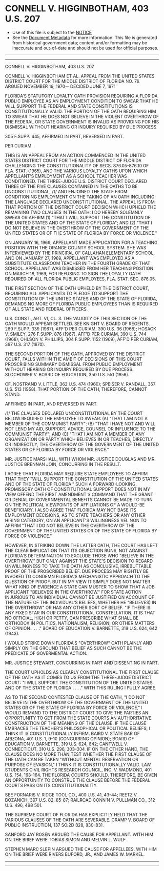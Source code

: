---
---

# CONNELL V. HIGGINBOTHAM, 403 U.S. 207

* Use of this file is subject to the [NOTICE](https://github.com/publicdocs/notice/blob/master/NOTICE)
* See the [Document Metadata](../../../) for more information.
  This file is generated from historical government data; content and/or formatting may be inaccurate and out-of-date and should not be used for official purposes.

----------
----------

CONNELL V. HIGGINBOTHAM, 403 U.S. 207

CONNELL V. HIGGINBOTHAM ET AL. APPEAL FROM THE UNITED STATES DISTRICT COURT FOR THE MIDDLE DISTRICT OF FLORIDA NO. 79.  ARGUED NOVEMBER 19, 1970-- DECIDED JUNE 7, 1971

FLORIDA'S STATUTORY LOYALTY OATH PROVISION REQUIRING A FLORIDA PUBLIC EMPLOYEE AS AN EMPLOYMENT CONDITION TO SWEAR THAT HE WILL SUPPORT THE FEDERAL AND STATE CONSTITUTIONS IS CONSTITUTIONALLY VALID.  THE PORTION OF THE OATH REQUIRING HIM TO SWEAR THAT HE DOES NOT BELIEVE IN THE VIOLENT OVERTHROW OF THE FEDERAL OR STATE GOVERNMENT IS INVALID AS PROVIDING FOR HIS DISMISSAL WITHOUT HEARING OR INQUIRY REQUIRED BY DUE PROCESS.

305 F.SUPP.  445, AFFIRMED IN PART, REVERSED IN PART.

PER CURIAM.

THIS IS AN APPEAL FROM AN ACTION COMMENCED IN THE UNITED STATES DISTRICT COURT FOR THE MIDDLE DISTRICT OF FLORIDA CHALLENGING THE CONSTITUTIONALITY OF SECS. 876.05-876.10 OF FLA. STAT. (1965), AND THE VARIOUS LOYALTY OATHS UPON WHICH APPELLANT'S EMPLOYMENT AS A SCHOOL TEACHER WAS CONDITIONED.  THE THREE-JUDGE U.S. DISTRICT COURT DECLARED THREE OF THE FIVE CLAUSES CONTAINED IN THE OATHS TO BE UNCONSTITUTIONAL, /1/  AND ENJOINED THE STATE FROM CONDITIONING EMPLOYMENT ON THE TAKING OF AN OATH INCLUDING THE LANGUAGE DECLARED UNCONSTITUTIONAL.  THE APPEAL IS FROM THAT PORTION OF THE DISTRICT COURT DECISION WHICH UPHELD THE REMAINING TWO CLAUSES IN THE OATH:  I DO HEREBY SOLEMNLY SWEAR OR AFFIRM (1) "THAT I WILL SUPPORT THE CONSTITUTION OF THE UNITED STATES AND OF THE STATE OF FLORIDA"; AND (2) "THAT I DO NOT BELIEVE IN THE OVERTHROW OF THE GOVERNMENT OF THE UNITED STATES OR OF THE STATE OF FLORIDA BY FORCE OR VIOLENCE."

ON JANUARY 16, 1969, APPELLANT MADE APPLICATION FOR A TEACHING POSITION WITH THE ORANGE COUNTY SCHOOL SYSTEM.  SHE WAS INTERVIEWED BY THE PRINCIPAL OF CALLAHAN ELEMENTARY SCHOOL, AND ON JANUARY 27, 1969, APPELLANT WAS EMPLOYED AS A SUBSTITUTE CLASSROOM TEACHER IN THE FOURTH GRADE OF THAT SCHOOL.  APPELLANT WAS DISMISSED FROM HER TEACHING POSITION ON MARCH 18, 1969, FOR REFUSING TO SIGN THE LOYALTY OATH REQUIRED OF ALL FLORIDA PUBLIC EMPLOYEES, FLA. STAT. SEC. 876.05.

THE FIRST SECTION OF THE OATH UPHELD BY THE DISTRICT COURT, REQUIRING ALL APPLICANTS TO PLEDGE TO SUPPORT THE CONSTITUTION OF THE UNITED STATES AND OF THE STATE OF FLORIDA, DEMANDS NO MORE OF FLORIDA PUBLIC EMPLOYEES THAN IS REQUIRED OF ALL STATE AND FEDERAL OFFICERS.

U.S. CONST., ART. VI, CL. 3.  THE VALIDITY OF THIS SECTION OF THE OATH WOULD APPEAR SETTLED.  SEE KNIGHT V. BOARD OF REGENTS, 269 F.SUPP.  339 (1967), AFF'D PER CURIAM, 390 U.S. 36 (1968); HOSACK V. SMILEY, 276 F.SUPP.  876 (1967), AFF'D PER CURIAM, 390 U.S. 744 (1968); OHLSON V. PHILLIPS, 304 F.SUPP.  1152 (1969), AFF'D PER CURIAM, 397 U.S. 317 (1970).

THE SECOND PORTION OF THE OATH, APPROVED BY THE DISTRICT COURT, FALLS WITHIN THE AMBIT OF DECISIONS OF THIS COURT PROSCRIBING SUMMARY DISMISSAL FROM PUBLIC EMPLOYMENT WITHOUT HEARING OR INQUIRY REQUIRED BY DUE PROCESS.  SLOCHOWER V. BOARD OF EDUCATION, 350 U.S. 551 (1956).

CF. NOSTRAND V. LITTLE, 362 U.S. 474 (1960); SPEISER V. RANDALL, 357 U.S. 513 (1958).  THAT PORTION OF THE OATH, THEREFORE, CANNOT STAND.

AFFIRMED IN PART, AND REVERSED IN PART.

/1/  THE CLAUSES DECLARED UNCONSTITUTIONAL BY THE COURT BELOW REQUIRED THE EMPLOYEE TO SWEAR:  (A) "THAT I AM NOT A MEMBER OF THE COMMUNIST PARTY"; (B) "THAT I HAVE NOT AND WILL NOT LEND MY AID, SUPPORT, ADVICE, COUNSEL OR INFLUENCE TO THE COMMUNIST PARTY"; AND (C) "THAT I AM NOT A MEMBER OF ANY ORGANIZATION OR PARTY WHICH BELIEVES IN OR TEACHES, DIRECTLY OR INDIRECTLY, THE OVERTHROW OF THE GOVERNMENT OF THE UNITED STATES OR OF FLORIDA BY FORCE OR VIOLENCE."

MR. JUSTICE MARSHALL, WITH WHOM MR. JUSTICE DOUGLAS AND MR. JUSTICE BRENNAN JOIN, CONCURRING IN THE RESULT.

I AGREE THAT FLORIDA MAY REQUIRE STATE EMPLOYEES TO AFFIRM THAT THEY "WILL SUPPORT THE CONSTITUTION OF THE UNITED STATES AND OF THE STATE OF FLORIDA."  SUCH A FORWARD-LOOKING, PROMISSORY OATH OF CONSTITUTIONAL SUPPORT DOES NOT IN MY VIEW OFFEND THE FIRST AMENDMENT'S COMMAND THAT THE GRANT OR DENIAL OF GOVERNMENTAL BENEFITS CANNOT BE MADE TO TURN ON THE POLITICAL VIEWPOINTS OF AFFILIATIONS OF A WOULD-BE BENEFICIARY.  I ALSO AGREE THAT FLORIDA MAY NOT BASE ITS EMPLOYMENT DECISIONS, AS TO STATE TEACHERS OR ANY OTHER HIRING CATEGORY, ON AN APPLICANT'S WILLINGNESS VEL NON TO AFFIRM "THAT I DO NOT BELIEVE IN THE OVERTHROW OF THE GOVERNMENT OF THE UNITED STATES OR OF THE STATE OF FLORIDA BY FORCE OR VIOLENCE."

HOWEVER, IN STRIKING DOWN THE LATTER OATH, THE COURT HAS LEFT THE CLEAR IMPLICATION THAT ITS OBJECTION RUNS, NOT AGAINST FLORIDA'S DETERMINATION TO EXCLUDE THOSE WHO "BELIEVE IN THE OVERTHROW," BUT ONLY AGAINST THE STATE'S DECISION TO REGARD UNWILLINGNESS TO TAKE THE OATH AS CONCLUSIVE, IRREBUTTABLE PROOF OF THE PROSCRIBED BELIEF.  DUE PROCESS MAY RIGHTLY BE INVOKED TO CONDEMN FLORIDA'S MECHANISTIC APPROACH TO THE QUESTION OF PROOF.  BUT IN MY VIEW IT SIMPLY DOES NOT MATTER WHAT KIND OF EVIDENCE A STATE CAN MUSTER TO SHOW THAT A JOB APPLICANT "BELIEVES) IN THE OVERTHROW."  FOR STATE ACTION INJURIOUS TO AN INDIVIDUAL CANNOT BE JUSTIFIED ON ACCOUNT OF THE NATURE OF THE INDIVIDUAL'S BELIEFS, WHETHER HE "BELIEVES) IN THE OVERTHROW" OR HAS ANY OTHER SORT OF BELIEF.  "IF THERE IS ANY FIXED STAR IN OUR CONSTITUTIONAL CONSTELLATION, IT IS THAT NO OFFICIAL, HIGH OR PETTY, CAN PRESCRIBE WHAT SHALL BE ORTHODOX IN POLITICS, NATIONALISM, RELIGION, OR OTHER MATTERS OF OPINION . . . ."  BOARD OF EDUCATION V. BARNETTE, 319 U.S. 624, 642 (1943).

I WOULD STRIKE DOWN FLORIDA'S "OVERTHROW" OATH PLAINLY AND SIMPLY ON THE GROUND THAT BELIEF AS SUCH CANNOT BE THE PREDICATE OF GOVERMENTAL ACTION.

MR. JUSTICE STEWART, CONCURRING IN PART AND DISSENTING IN PART.

THE COURT UPHOLDS AS CLEARLY CONSTITUTIONAL THE FIRST CLAUSE OF THE OATH AS IT COMES TO US FROM THE THREE-JUDGE DISTRICT COURT:  "I WILL SUPPORT THE CONSTITUTION OF THE UNITED STATES AND OF THE STATE OF FLORIDA . . . ."  WITH THIS RULING I FULLY AGREE.

AS TO THE SECOND CONTESTED CLAUSE OF THE OATH, "I DO NOT BELIEVE IN THE OVERTHROW OF THE GOVERNMENT OF THE UNITED STATES OR OF THE STATE OF FLORIDA BY FORCE OR VIOLENCE," I WOULD REMAND TO THE DISTRICT COURT TO GIVE THE PARTIES AN OPPORTUNITY TO GET FROM THE STATE COURTS AN AUTHORITATIVE CONSTRUCTION OF THE MEANING OF THE CLAUSE.  IF THE CLAUSE EMBRACES THE TEACHER'S PHILOSOPHICAL OR POLITICAL BELIEFS, I THINK IT IS CONSTITUTIONALLY INFIRM.  BAIRD V. STATE BAR OF ARIZONA, 401 U.S. 1, 9-10 (CONCURRING OPINION); BOARD OF EDUCATION V. BARNETTE, 319 U.S. 624, 642; CANTWELL V. CONNECTICUT, 310 U.S. 296, 303-304.  IF ON THE OTHER HAND, THE CLAUSE DOES NO MORE THAN TEST WHETHER THE FIRST CLAUSE OF THE OATH CAN BE TAKEN "WITHOUT MENTAL RESERVATION OR PURPOSE OF EVASION," I THINK IT IS CONSTITUTIONALLY VALID.  LAW STUDENTS CIVIL RIGHTS RESEARCH COUNCIL, INC. V. WADMOND, 401 U.S. 154, 163-164.  THE FLORIDA COURTS SHOULD, THEREFORE, BE GIVEN AN OPPORTUNITY TO CONSTRUE THE CLAUSE BEFORE THE FEDERAL COURTS PASS ON ITS CONSTITUTIONALITY.

SEE FORNARIS V. RIDGE TOOL CO., 400 U.S. 41, 43-44; REETZ V. BOZANICH, 397 U.S. 82, 85-87; RAILROAD CONN'N V. PULLMAN CO., 312 U.S. 496, 498 501.

THE SUPREME COURT OF FLORIDA HAS EXPLICITLY HELD THAT THE VARIOUS CLAUSES OF THE OATH ARE SEVERABLE.  CRAMP V. BOARD OF PUBLIC INSTRUCTION, 137 SO.2D 828, 830-831.

SANFORD JAY ROSEN ARGUED THE CAUSE FOR APPELLANT.  WITH HIM ON THE BRIEF WERE TOBIAS SIMON AND MELVIN L. WULF.

STEPHEN MARC SLEPIN ARGUED THE CAUSE FOR APPELLEES.  WITH HIM ON THE BRIEF WERE RIVERS BUFORD, JR., AND JAMES W. MARKEL.


----------
----------

